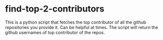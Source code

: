 # find-top-2-contributors
This is a python script that fetches the top contributor of all the github repositories you provide it. Can be helpful at times. The script will return the github usernames of top contributor of the repos.
